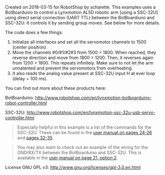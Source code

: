 Created on 2018-03-15 for RobotShop by scharette.
This examples uses a BotBoarduino to control a Lynxmotion AL5D robotic arm [using a SSC-32U] using direct serial connection (UART TTL) between the BotBoardiuno and SSC-32U. It controls it by sending group moves. See below for more details.

The code does a few things:
1) Initialize all interfaces and set all the servomotor channels to 1500 (center position).
2) Move the channels #0/#1/#2#3 from 1500 > 1800. When reached, they reverse direction and move from 1800 > 1200. Then, it reverses again from 1200 > 1800. This repeats infinitely. Make sure to not let the arm unnatented and prevent the servomotors from overheating.
3) It also reads the analog value present at SSC-32U input H at ever loop (delay = 100 ms).

You can find out more about these products here:

BotBoarduino: http://www.robotshop.com/en/lynxmotion-botboarduino-robot-controller.html

SSC-32U: http://www.robotshop.com/en/lynxmotion-ssc-32u-usb-servo-controller.html

> Especially helpful in this example is a list of the commands for the SSC-32U. These can be found in the [user manual on pages 24-26](http://www.lynxmotion.com/images/data/lynxmotion_ssc-32u_usb_user_guide.pdf#page=24) and [pages 32-35](http://www.lynxmotion.com/images/data/lynxmotion_ssc-32u_usb_user_guide.pdf#page=32).

> You may also want to check out an example of the wiring for the GND/RX/TX between the BotBoarduino and SSC-32U. This is available in the [user manual on page 21, option 2](http://www.lynxmotion.com/images/data/lynxmotion_ssc-32u_usb_user_guide.pdf#page=21).

License GNU GPL v3: http://www.gnu.org/licenses/gpl-3.0.en.html
